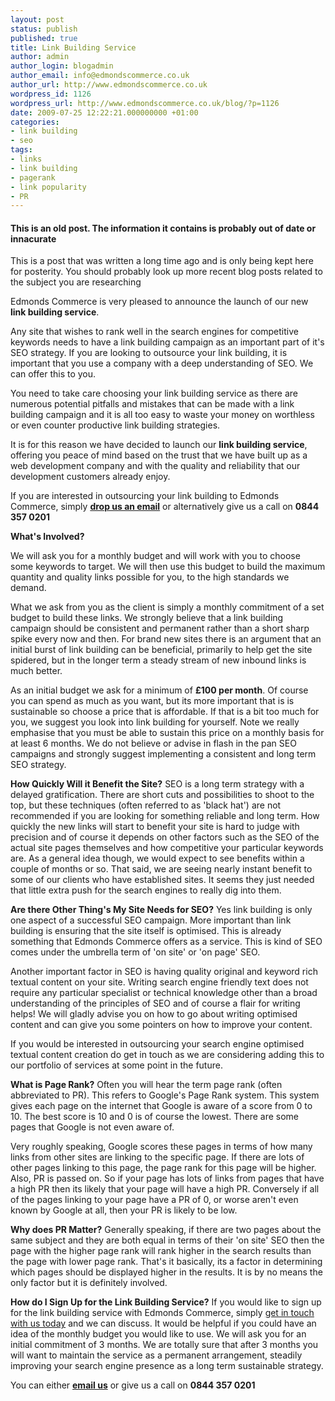 ```yaml
---
layout: post
status: publish
published: true
title: Link Building Service
author: admin
author_login: blogadmin
author_email: info@edmondscommerce.co.uk
author_url: http://www.edmondscommerce.co.uk
wordpress_id: 1126
wordpress_url: http://www.edmondscommerce.co.uk/blog/?p=1126
date: 2009-07-25 12:22:21.000000000 +01:00
categories:
- link building
- seo
tags:
- links
- link building
- pagerank
- link popularity
- PR
---
```

<div class="oldpost"><h4>This is an old post. The information it contains is probably out of date or innacurate</h4>
<p>
This is a post that was written a long time ago and is only being kept here for posterity.
You should probably look up more recent blog posts related to the subject you are researching
</p>
</div>
Edmonds Commerce is very pleased to announce the launch of our new <b>link building service</b>.

Any site that wishes to rank well in the search engines for competitive keywords needs to have a link building campaign as an important part of it's SEO strategy. If you are looking to outsource your link building, it is important that you use a company with a deep understanding of SEO. We can offer this to you.

You need to take care choosing your link building service as there are numerous potential pitfalls and mistakes that can be made with a link building campaign and it is all too easy to waste your money on worthless or even counter productive link building strategies. 

It is for this reason we have decided to launch our <b>link building service</b>, offering you peace of mind based on the trust that we have built up as a web development company and with the quality and reliability that our development customers already enjoy.

If you are interested in outsourcing your link building to Edmonds Commerce, simply <a href="http://www.edmondscommerce.co.uk/contact-about-link-building-service.html"><b>drop us an email</b></a> or alternatively give us a call on <b>0844 357 0201</b>

<b>What's Involved?</b>

We will ask you for a monthly budget and will work with you to choose some keywords to target. We will then use this budget to build the maximum quantity and quality links possible for you, to the high standards we demand.

What we ask from you as the client is simply a monthly commitment of a set budget to build these links. We strongly believe that a link building campaign should be consistent and permanent rather than a short sharp spike every now and then. For brand new sites there is an argument that an initial burst of link building can be beneficial, primarily to help get the site spidered, but in the longer term a steady stream of new inbound links is much better.

As an initial budget we ask for a minimum of <strong>£100 per month</strong>. Of course you can spend as much as you want, but its more important that is is sustainable so choose a price that is affordable. If that is a bit too much for you, we suggest you look into link building for yourself. Note we really emphasise that you must be able to sustain this price on a monthly basis for at least 6 months. We do not believe or advise in flash in the pan SEO campaigns and strongly suggest implementing a consistent and long term SEO strategy.


<b>How Quickly Will it Benefit the Site?</b>
SEO is a long term strategy with a delayed gratification. There are short cuts and possibilities to shoot to the top, but these techniques (often referred to as 'black hat') are not recommended if you are looking for something reliable and long term. How quickly the new links will start to benefit your site is hard to judge with precision and of course it depends on other factors such as the SEO of the actual site pages themselves and how competitive your particular keywords are. As a general idea though, we would expect to see benefits within a couple of months or so. That said, we are seeing nearly instant benefit to some of our clients who have established sites. It seems they just needed that little extra push for the search engines to really dig into them.

<b>Are there Other Thing's My Site Needs for SEO?</b>
Yes link building is only one aspect of a successful SEO campaign. More important than link building is ensuring that the site itself is optimised. This is already something that Edmonds Commerce offers as a service. This is kind of SEO comes under the umbrella term of 'on site' or 'on page' SEO.

Another important factor in SEO is having quality original and keyword rich textual content on your site. Writing search engine friendly text does not require any particular specialist or technical knowledge other than a broad understanding of the principles of SEO and of course a flair for writing helps! We will gladly advise you on how to go about writing optimised content and can give you some pointers on how to improve your content.

If you would be interested in outsourcing your search engine optimised textual content creation do get in touch as we are considering adding this to our portfolio of services at some point in the future.

<b>What is Page Rank?</b>
Often you will hear the term page rank (often abbreviated to PR). This refers to Google's Page Rank system. This system gives each page on the internet that Google is aware of a score from 0 to 10. The best score is 10 and 0 is of course the lowest. There are some pages that Google is not even aware of.

Very roughly speaking, Google scores these pages in terms of how many links from other sites are linking to the specific page. If there are lots of other pages linking to this page, the page rank for this page will be higher. Also, PR is passed on. So if your page has lots of links from pages that have a high PR then its likely that your page will have a high PR. Conversely if all of the pages linking to your page have a PR of 0, or worse aren't even known by Google at all, then your PR is likely to be low.

<b>Why does PR Matter?</b>
Generally speaking, if there are two pages about the same subject and they are both equal in terms of their 'on site' SEO then the page with the higher page rank will rank higher in the search results than the page with lower page rank. That's it basically, its a factor in determining which pages should be displayed higher in the results. It is by no means the only factor but it is definitely involved.


<b>How do I Sign Up for the Link Building Service?</b>
If you would like to sign up for the link building service with Edmonds Commerce, simply <a href="http://www.edmondscommerce.co.uk/contact-about-link-building-service.html">get in touch with us today</a> and we can discuss. It would be helpful if you could have an idea of the monthly budget you would like to use. We will ask you for an initial commitment of 3 months. We are totally sure that after 3 months you will want to maintain the service as a permanent arrangement, steadily improving your search engine presence as a long term sustainable strategy.

You can either <a href="http://www.edmondscommerce.co.uk/contact-about-link-building-service.html"><b>email us</b></a> or give us a call on <b>0844 357 0201</b>


